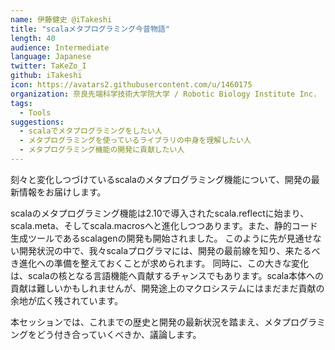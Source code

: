```yaml
---
name: 伊藤健史 @iTakeshi
title: "scalaメタプログラミング今昔物語"
length: 40
audience: Intermediate
language: Japanese
twitter: TaKeZo_I
github: iTakeshi
icon: https://avatars2.githubusercontent.com/u/1460175
organization: 奈良先端科学技術大学院大学 / Robotic Biology Institute Inc.
tags:
  - Tools
suggestions:
  - scalaでメタプログラミングをしたい人
  - メタプログラミングを使っているライブラリの中身を理解したい人
  - メタプログラミング機能の開発に貢献したい人
---
```

刻々と変化しつづけているscalaのメタプログラミング機能について、開発の最新情報をお届けします。

scalaのメタプログラミング機能は2.10で導入されたscala.reflectに始まり、scala.meta、そしてscala.macrosへと進化しつつあります。また、静的コード生成ツールであるscalagenの開発も開始されました。
このように先が見通せない開発状況の中で、我々scalaプログラマには、開発の最前線を知り、来たるべき進化への準備を整えておくことが求められます。
同時に、この大きな変化は、scalaの核となる言語機能へ貢献するチャンスでもあります。scala本体への貢献は難しいかもしれませんが、開発途上のマクロシステムにはまだまだ貢献の余地が広く残されています。

本セッションでは、これまでの歴史と開発の最新状況を踏まえ、メタプログラミングをどう付き合っていくべきか、議論します。
